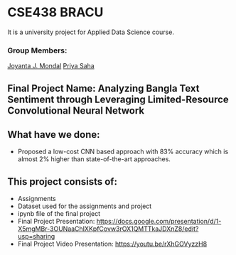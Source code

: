 # CSE438 BRACU

It is a university project for Applied Data Science course. 

### Group Members:
[Joyanta J. Mondal](https://joyantamondal.com/)
[Priya Saha](https://sahapriya.com/)


## Final Project Name: Analyzing Bangla Text Sentiment through Leveraging Limited-Resource Convolutional Neural Network

## What have we done:
* Proposed a low-cost CNN based approach with 83% accuracy which is almost 2% higher than state-of-the-art approaches. 

## This project consists of:
* Assignments
* Dataset used for the assignments and project
* ipynb file of the final project
* Final Project Presentation: https://docs.google.com/presentation/d/1-X5mgMBr-3OUNaaChIXKpfCovw3rOX1QMTTkaJDXnZ8/edit?usp=sharing
* Final Project Video Presentation: https://youtu.be/rXhGOVyzzH8
